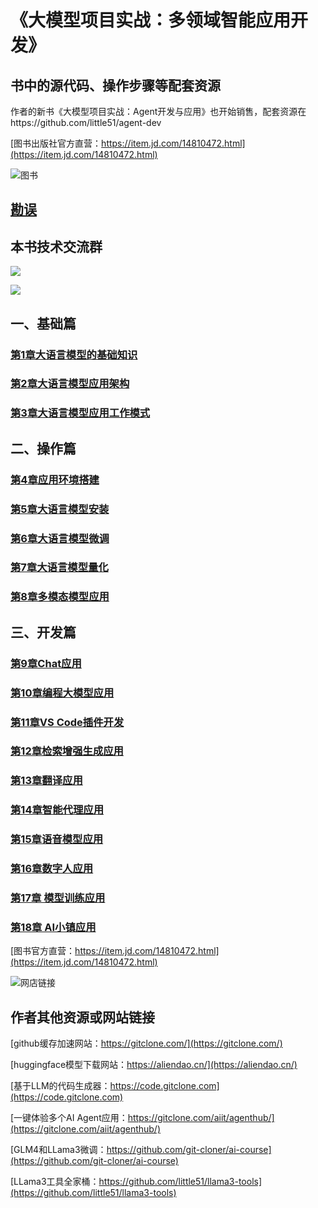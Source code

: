 # 《大模型项目实战：多领域智能应用开发》

## 书中的源代码、操作步骤等配套资源

作者的新书《大模型项目实战：Agent开发与应用》也开始销售，配套资源在https://github.com/little51/agent-dev

[图书出版社官方直营：https://item.jd.com/14810472.html](https://item.jd.com/14810472.html)

![图书](https://gitclone.com/download1/llm-dev/llm-dev.png)

## [勘误](https://github.com/little51/llm-dev/issues)

## 本书技术交流群

![](https://gitclone.com/download1/aliendao/aliendao20250415.jpg)

![](https://gitclone.com/download1/aliendao/weixin-aliendao2.jpg)

## 一、基础篇

### [第1章大语言模型的基础知识](https://github.com/little51/llm-dev/tree/main/chapter01)

### [第2章大语言模型应用架构](https://github.com/little51/llm-dev/tree/main/chapter02)

### [第3章大语言模型应用工作模式](https://github.com/little51/llm-dev/tree/main/chapter03)

## 二、操作篇

### [第4章应用环境搭建](https://github.com/little51/llm-dev/tree/main/chapter04)

### [第5章大语言模型安装](https://github.com/little51/llm-dev/tree/main/chapter05)

### [第6章大语言模型微调](https://github.com/little51/llm-dev/tree/main/chapter06)

### [第7章大语言模型量化](https://github.com/little51/llm-dev/tree/main/chapter07)

### [第8章多模态模型应用](https://github.com/little51/llm-dev/tree/main/chapter08)

## 三、开发篇

### [第9章Chat应用](https://github.com/little51/llm-dev/tree/main/chapter09)

### [第10章编程大模型应用](https://github.com/little51/llm-dev/tree/main/chapter10)

### [第11章VS Code插件开发](https://github.com/little51/llm-dev/tree/main/chapter11)

### [第12章检索增强生成应用](https://github.com/little51/llm-dev/tree/main/chapter12)

### [第13章翻译应用](https://github.com/little51/llm-dev/tree/main/chapter13)

### [第14章智能代理应用](https://github.com/little51/llm-dev/tree/main/chapter14)

### [第15章语音模型应用](https://github.com/little51/llm-dev/tree/main/chapter15)

### [第16章数字人应用](https://github.com/little51/llm-dev/tree/main/chapter16)

### [第17章 模型训练应用](https://github.com/little51/llm-dev/tree/main/chapter17)

### [第18章 AI小镇应用](https://github.com/little51/llm-dev/tree/main/chapter18)



[图书官方直营：https://item.jd.com/14810472.html](https://item.jd.com/14810472.html)

![网店链接](https://gitclone.com/download1/llm-dev/qr-code.png)



## 作者其他资源或网站链接

[github缓存加速网站：https://gitclone.com/](https://gitclone.com/)

[huggingface模型下载网站：https://aliendao.cn/](https://aliendao.cn/)

[基于LLM的代码生成器：https://code.gitclone.com](https://code.gitclone.com)

[一键体验多个AI Agent应用：https://gitclone.com/aiit/agenthub/](https://gitclone.com/aiit/agenthub/)

[GLM4和LLama3微调：https://github.com/git-cloner/ai-course](https://github.com/git-cloner/ai-course)

[LLama3工具全家桶：https://github.com/little51/llama3-tools](https://github.com/little51/llama3-tools)
